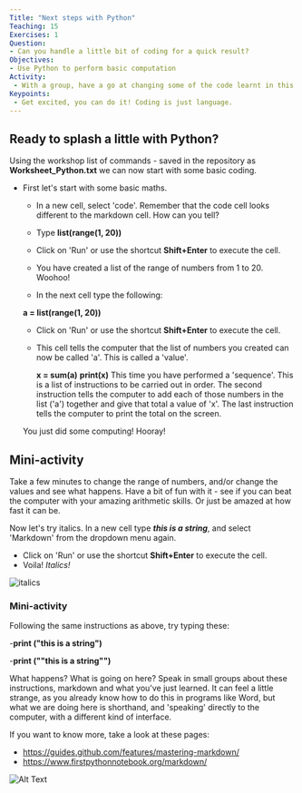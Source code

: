 ```yaml
---
Title: "Next steps with Python"
Teaching: 15
Exercises: 1
Question:
- Can you handle a little bit of coding for a quick result?
Objectives:
- Use Python to perform basic computation
Activity:
 - With a group, have a go at changing some of the code learnt in this module to produce different results.
Keypoints:
 - Get excited, you can do it! Coding is just language.
---
```


## Ready to splash a little with Python?

Using the workshop list of commands - saved in the repository as **Worksheet_Python.txt** we can now start with some basic coding.

- First let's start with some basic maths.
  - In a new cell, select 'code'. Remember that the code cell looks different to the markdown cell. How can you tell?
  - Type **list(range(1, 20))** 
  - Click on 'Run' or use the shortcut **Shift+Enter** to execute the cell. 
  - You have created a list of the range of numbers from 1 to 20. Woohoo!
  
  
  - In the next cell type the following:
  
  **a = list(range(1, 20))**

  - Click on 'Run' or use the shortcut **Shift+Enter** to execute the cell.
  - This cell tells the computer that the list of numbers you created can now be called 'a'. This is called a 'value'.  
  
   	**x = sum(a)**
	**print(x)** This time you have performed a 'sequence'. This is a list of instructions to be carried out in order.  The second instruction tells the computer to add each of those numbers in the list ('a') together and give that total a value of 'x'. The last instruction tells the computer to print the total on the screen.
   
   You just did some computing! Hooray!
 
## Mini-activity

Take a few minutes to change the range of numbers, and/or change the values and see what happens. Have a bit of fun with it - see if you can beat the computer with your amazing arithmetic skills. Or just be amazed at how fast it can be. 
 
Now let's try italics. In a new cell type **_this is a string_**, and select 'Markdown' from the dropdown menu again.
  - Click on 'Run' or use the  shortcut **Shift+Enter** to execute the cell.
  - Voila! _Italics!_
   
  ![italics](https://user-images.githubusercontent.com/48195568/56340380-ea274c00-61f0-11e9-8580-f471417719d9.JPG)
  
### Mini-activity

Following the same instructions as above, try typing these: 

  -**print ("this is a string")**
    
  -**print ("\"this is a string\"")**
    
What happens? What is going on here? Speak in small groups about these instructions, markdown and what you've just learned. It can feel a little strange, as you already know how to do this in programs like Word, but what we are doing here is shorthand, and 'speaking' directly to the computer, with a different kind of interface.

If you want to know more, take a look at these pages: 

- https://guides.github.com/features/mastering-markdown/
- https://www.firstpythonnotebook.org/markdown/

![Alt Text](https://media.giphy.com/media/vFKqnCdLPNOKc/giphy.gif)
